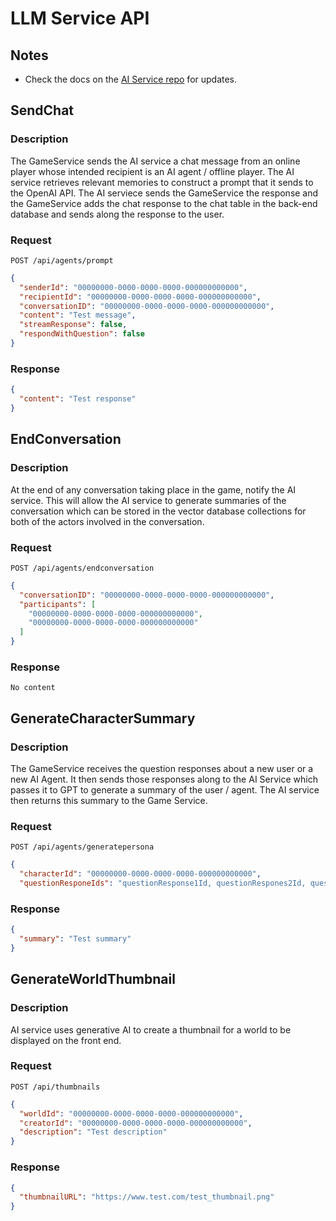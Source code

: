 # LLM Service API

## Notes

- Check the docs on the [AI Service repo](https://github.com/dartmouth-cs98-23f/SimYou_LLM_Service/blob/main/Docs/API.md) for updates.

## SendChat

### Description

The GameService sends the AI service a chat message from an online player whose intended recipient is an AI agent / offline player. The AI service retrieves relevant memories to construct a prompt that it sends to the OpenAI API. The AI serviece sends the GameService the response and the GameService adds the chat response to the chat table in the back-end database and sends along the response to the user.

### Request

`POST /api/agents/prompt`

```json
{
  "senderId": "00000000-0000-0000-0000-000000000000",
  "recipientId": "00000000-0000-0000-0000-000000000000",
  "conversationID": "00000000-0000-0000-0000-000000000000",
  "content": "Test message",
  "streamResponse": false,
  "respondWithQuestion": false
}
```

### Response

```json
{
  "content": "Test response"
}
```

## EndConversation

### Description

At the end of any conversation taking place in the game, notify the AI service. This will allow the AI service to generate summaries of the conversation which can be stored in the vector database collections for both of the actors involved in the conversation.

### Request

`POST /api/agents/endconversation`

```json
{
  "conversationID": "00000000-0000-0000-0000-000000000000",
  "participants": [
    "00000000-0000-0000-0000-000000000000",
    "00000000-0000-0000-0000-000000000000"
  ]
}
```

### Response

`No content`

## GenerateCharacterSummary

### Description

The GameService receives the question responses about a new user or a new AI Agent. It then sends those responses along to the AI Service which passes it to GPT to generate a summary of the user / agent. The AI service then returns this summary to the Game Service.

### Request

`POST /api/agents/generatepersona`

```json
{
  "characterId": "00000000-0000-0000-0000-000000000000",
  "questionResponeIds": "questionResponse1Id, questionRespones2Id, questionResponse3Id..."
```

### Response

```json
{
  "summary": "Test summary"
}
```

## GenerateWorldThumbnail

### Description

AI service uses generative AI to create a thumbnail for a world to be displayed on the front end.

### Request

`POST /api/thumbnails`

```json
{
  "worldId": "00000000-0000-0000-0000-000000000000",
  "creatorId": "00000000-0000-0000-0000-000000000000",
  "description": "Test description"
}
```

### Response

```json
{
  "thumbnailURL": "https://www.test.com/test_thumbnail.png"
}
```
